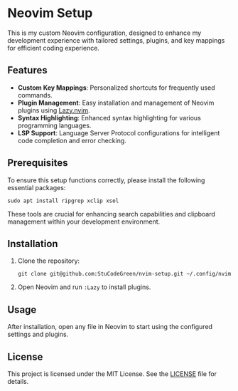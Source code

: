 # Neovim Setup

This is my custom Neovim configuration, designed to enhance my development experience with tailored settings, plugins, and key mappings for efficient coding experience.

## Features

- **Custom Key Mappings**: Personalized shortcuts for frequently used commands.
- **Plugin Management**: Easy installation and management of Neovim plugins using [Lazy.nvim](https://github.com/folke/lazy.nvim).
- **Syntax Highlighting**: Enhanced syntax highlighting for various programming languages.
- **LSP Support**: Language Server Protocol configurations for intelligent code completion and error checking.

## Prerequisites

To ensure this setup functions correctly, please install the following essential packages:

```sudo apt install ripgrep xclip xsel```

These tools are crucial for enhancing search capabilities and clipboard management within your development environment.

## Installation

1. Clone the repository:
   
   ```git clone git@github.com:StuCodeGreen/nvim-setup.git ~/.config/nvim```
   
3. Open Neovim and run `:Lazy` to install plugins.

## Usage

After installation, open any file in Neovim to start using the configured settings and plugins.

## License

This project is licensed under the MIT License. See the [LICENSE](LICENSE) file for details.
